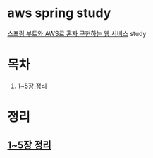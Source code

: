 # aws spring study
[스프링 부트와 AWS로 혼자 구현하는 웹 서비스](https://product.kyobobook.co.kr/detail/S000001019679) study
# 목차
1. [1~5장 정리](##1~5장-정리)

# 정리
## [1~5장 정리](https://faint-cerise-93e.notion.site/AWS-a47331b50fb94a4c93636e1f3d0a3c5f)
